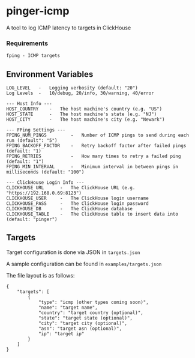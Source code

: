 # pinger-icmp #
A tool to log ICMP latency to targets in ClickHouse

### Requirements ###
```
fping - ICMP targets
```

## Environment Variables ##
```
LOG_LEVEL   -   Logging verbosity (default: "20")
Log Levels  -   10/debug, 20/info, 30/warning, 40/error

--- Host Info ---
HOST_COUNTRY    -   The host machine's country (e.g. "US")
HOST_STATE      -   The host machine's state (e.g. "NJ")
HOST_CITY       -   The host machine's city (e.g. "Newark")

--- FPing Settings ---
FPING_NUM_PINGS         -   Number of ICMP pings to send during each run (default": "5")
FPING_BACKOFF_FACTOR    -   Retry backoff factor after failed pings (default: "1)
FPING_RETRIES           -   How many times to retry a failed ping (default: "1")
FPING_MIN_INTERVAL      -   Minimum interval in between pings in milliseconds (default: "100")

--- ClickHouse Login Info ---
CLICKHOUSE_URL      -   The ClickHouse URL (e.g. "https://192.168.0.69:8123")
CLICKHOUSE_USER     -   The ClickHouse login username
CLICKHOUSE_PASS     -   The ClickHouse login password
CLICKHOUSE_DB       -   The ClickHouse database
CLICKHOUSE_TABLE    -   The ClickHouse table to insert data into (default: "pinger")
```

## Targets ##
Target configuration is done via JSON in `targets.json`

A sample configuration can be found in `examples/targets.json`

The file layout is as follows:
```
{
    "targets": [
        {
            "type": "icmp (other types coming soon)",
            "name": "target name",
            "country": "target country (optional)",
            "state": "target state (optional)",
            "city": "target city (optional)",
            "asn": "target asn (optional)",
            "ip": "target ip"
        }        
    ]
}
```